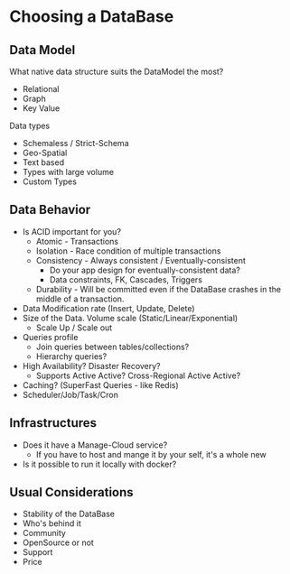 # Choosing a DataBase

## Data Model

What native data structure suits the DataModel the most?

- Relational
- Graph
- Key Value

Data types

- Schemaless / Strict-Schema
- Geo-Spatial
- Text based
- Types with large volume
- Custom Types

## Data Behavior

- Is ACID important for you?
  - Atomic - Transactions
  - Isolation - Race condition of multiple transactions
  - Consistency - Always consistent / Eventually-consistent
    - Do your app design for eventually-consistent data?
    - Data constraints, FK, Cascades, Triggers
  - Durability - Will be committed even if the DataBase crashes in the middle of a transaction.
- Data Modification rate (Insert, Update, Delete)
- Size of the Data. Volume scale (Static/Linear/Exponential)
  - Scale Up / Scale out
- Queries profile
  - Join queries between tables/collections?
  - Hierarchy queries?
- High Availability? Disaster Recovery?
  - Supports Active Active? Cross-Regional Active Active?
- Caching? (SuperFast Queries - like Redis)
- Scheduler/Job/Task/Cron

## Infrastructures

- Does it have a Manage-Cloud service?
  - If you have to host and mange it by your self, it's a whole new
- Is it possible to run it locally with docker?

## Usual Considerations

- Stability of the DataBase
- Who's behind it
- Community
- OpenSource or not
- Support
- Price
